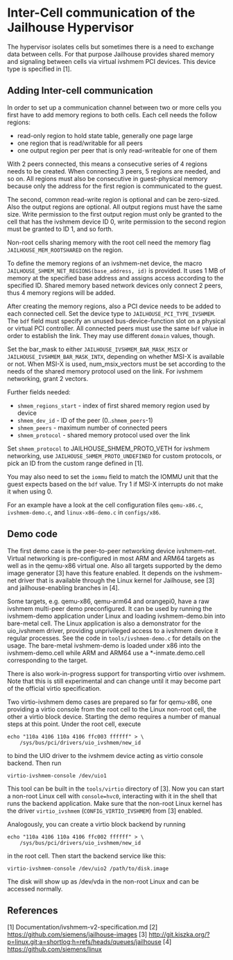 Inter-Cell communication of the Jailhouse Hypervisor
====================================================

The hypervisor isolates cells but sometimes there is a need to exchange data
between cells. For that purpose Jailhouse provides shared memory and signaling
between cells via virtual ivshmem PCI devices. This device type is specified
in [1].


Adding Inter-cell communication
-------------------------------

In order to set up a communication channel between two or more cells you first
have to add memory regions to both cells. Each cell needs the follow regions:

 - read-only region to hold state table, generally one page large
 - one region that is read/writable for all peers
 - one output region per peer that is only read-writeable for one of them

With 2 peers connected, this means a consecutive series of 4 regions needs to
be created. When connecting 3 peers, 5 regions are needed, and so on. All
regions must also be consecutive in guest-physical memory because only the
address for the first region is communicated to the guest.

The second, common read-write region is optional and can be zero-sized. Also
the output regions are optional. All output regions must have the same size.
Write permission to the first output region must only be granted to the cell
that has the ivshmem device ID 0, write permission to the second region must be
granted to ID 1, and so forth.

Non-root cells sharing memory with the root cell need the memory flag
`JAILHOUSE_MEM_ROOTSHARED` on the region.

To define the memory regions of an ivshmem-net device, the macro
`JAILHOUSE_SHMEM_NET_REGIONS(base_address, id)` is provided. It uses 1 MB of
memory at the specified base address and assigns access according to the
specified ID. Shared memory based network devices only connect 2 peers, thus
4 memory regions will be added.

After creating the memory regions, also a PCI device needs to be added to each
connected cell. Set the device type to `JAILHOUSE_PCI_TYPE_IVSHMEM`. The `bdf`
field must specify an unused bus-device-function slot on a physical or virtual
PCI controller. All connected peers must use the same `bdf` value in order to
establish the link. They may use different `domain` values, though.

Set the bar_mask to either `JAILHOUSE_IVSHMEM_BAR_MASK_MSIX` or
`JAILHOUSE_IVSHMEM_BAR_MASK_INTX`, depending on whether MSI-X is available or
not. When MSI-X is used, num_msix_vectors must be set according to the needs of
the shared memory protocol used on the link. For ivshmem networking, grant 2
vectors.

Further fields needed:
 - `shmem_regions_start` - index of first shared memory region used by device
 - `shmem_dev_id` - ID of the peer (0..`shmem_peers`-1)
 - `shmem_peers` - maximum number of connected peers
 - `shmem_protocol` - shared memory protocol used over the link

Set `shmem_protocol` to JAILHOUSE_SHMEM_PROTO_VETH for ivshmem networking, use
`JAILHOUSE_SHMEM_PROTO_UNDEFINED` for custom protocols, or pick an ID from the
custom range defined in [1].

You may also need to set the `iommu` field to match the IOMMU unit that the
guest expects based on the `bdf` value. Try 1 if MSI-X interrupts do not make
it when using 0.

For an example have a look at the cell configuration files `qemu-x86.c`,
`ivshmem-demo.c`, and `linux-x86-demo.c` in `configs/x86`.


Demo code
---------

The first demo case is the peer-to-peer networking device ivshmem-net. Virtual
networking is pre-configured in most ARM and ARM64 targets as well as in the
qemu-x86 virtual one. Also all targets supported by the demo image generator
[3] have this feature enabled. It depends on the ivshmem-net driver that is
available through the Linux kernel for Jailhouse, see [3] and jailhouse-enabling
branches in [4].

Some targets, e.g. qemu-x86, qemu-arm64 and orangepi0, have a raw ivshmem
multi-peer demo preconfigured. It can be used by running the ivshmem-demo
application under Linux and loading ivshmem-demo.bin into bare-metal cell. The
Linux application is also a demonstrator for the uio_ivshmem driver, providing
unprivileged access to a ivshmem device it regular processes. See the code in
`tools/ivshmem-demo.c` for details on the usage. The bare-metal ivshmem-demo is
loaded under x86 into the ivshmem-demo.cell while ARM and ARM64 use a
*-inmate.demo.cell corresponding to the target.

There is also work-in-progress support for transporting virtio over ivshmem.
Note that this is still experimental and can change until it may become part of
the official virtio specification.

Two virtio-ivshmem demo cases are prepared so far for qemu-x86, one providing a
virtio console from the root cell to the Linux non-root cell, the other a
virtio block device. Starting the demo requires a number of manual steps at
this point. Under the root cell, execute

    echo "110a 4106 110a 4106 ffc003 ffffff" > \
        /sys/bus/pci/drivers/uio_ivshmem/new_id

to bind the UIO driver to the ivshmem device acting as virtio console backend.
Then run

    virtio-ivshmem-console /dev/uio1

This tool can be built in the `tools/virtio` directory of [3]. Now you can
start a non-root Linux cell with `console=hvc0`, interacting with it in the
shell that runs the backend application. Make sure that the non-root Linux
kernel has the driver `virtio_ivshmem` (`CONFIG_VIRTIO_IVSHMEM`) from [3]
enabled.

Analogously, you can create a virtio block backend by running

    echo "110a 4106 110a 4106 ffc002 ffffff" > \
        /sys/bus/pci/drivers/uio_ivshmem/new_id

in the root cell. Then start the backend service like this:

    virtio-ivshmem-console /dev/uio2 /path/to/disk.image

The disk will show up as /dev/vda in the non-root Linux and can be accessed
normally.


References
----------

[1] Documentation/ivshmem-v2-specification.md
[2] https://github.com/siemens/jailhouse-images
[3] http://git.kiszka.org/?p=linux.git;a=shortlog;h=refs/heads/queues/jailhouse
[4] https://github.com/siemens/linux
